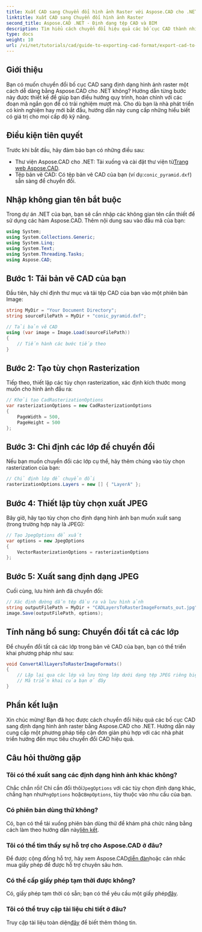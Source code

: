 ```yaml
---
title: Xuất CAD sang Chuyển đổi hình ảnh Raster với Aspose.CAD cho .NET
linktitle: Xuất CAD sang Chuyển đổi hình ảnh Raster
second_title: Aspose.CAD .NET - Định dạng tệp CAD và BIM
description: Tìm hiểu cách chuyển đổi hiệu quả các bố cục CAD thành nhiều định dạng hình ảnh raster khác nhau bằng Aspose.CAD cho .NET. Hướng dẫn toàn diện này hướng dẫn bạn thực hiện quy trình với mã rõ ràng.
type: docs
weight: 10
url: /vi/net/tutorials/cad/guide-to-exporting-cad-format/export-cad-to-raster-image-conversion/
---
```

## Giới thiệu

Bạn có muốn chuyển đổi bố cục CAD sang định dạng hình ảnh raster một cách dễ dàng bằng Aspose.CAD cho .NET không? Hướng dẫn từng bước này được thiết kế để giúp bạn điều hướng quy trình, hoàn chỉnh với các đoạn mã ngắn gọn để có trải nghiệm mượt mà. Cho dù bạn là nhà phát triển có kinh nghiệm hay mới bắt đầu, hướng dẫn này cung cấp những hiểu biết có giá trị cho mọi cấp độ kỹ năng.

## Điều kiện tiên quyết

Trước khi bắt đầu, hãy đảm bảo bạn có những điều sau:

-  Thư viện Aspose.CAD cho .NET: Tải xuống và cài đặt thư viện từ[Trang web Aspose.CAD](https://releases.aspose.com/cad/net/).
-  Tệp bản vẽ CAD: Có tệp bản vẽ CAD của bạn (ví dụ:`conic_pyramid.dxf`) sẵn sàng để chuyển đổi.

## Nhập không gian tên bắt buộc

Trong dự án .NET của bạn, bạn sẽ cần nhập các không gian tên cần thiết để sử dụng các hàm Aspose.CAD. Thêm nội dung sau vào đầu mã của bạn:

```csharp
using System;
using System.Collections.Generic;
using System.Linq;
using System.Text;
using System.Threading.Tasks;
using Aspose.CAD;
```

## Bước 1: Tải bản vẽ CAD của bạn

Đầu tiên, hãy chỉ định thư mục và tải tệp CAD của bạn vào một phiên bản Image:

```csharp
string MyDir = "Your Document Directory";
string sourceFilePath = MyDir + "conic_pyramid.dxf";

// Tải bản vẽ CAD
using (var image = Image.Load(sourceFilePath))
{
    // Tiến hành các bước tiếp theo
}
```

## Bước 2: Tạo tùy chọn Rasterization

Tiếp theo, thiết lập các tùy chọn rasterization, xác định kích thước mong muốn cho hình ảnh đầu ra:

```csharp
// Khởi tạo CadRasterizationOptions
var rasterizationOptions = new CadRasterizationOptions
{
    PageWidth = 500,
    PageHeight = 500
};
```

## Bước 3: Chỉ định các lớp để chuyển đổi

Nếu bạn muốn chuyển đổi các lớp cụ thể, hãy thêm chúng vào tùy chọn rasterization của bạn:

```csharp
// Chỉ định lớp để chuyển đổi
rasterizationOptions.Layers = new [] { "LayerA" };
```

## Bước 4: Thiết lập tùy chọn xuất JPEG

Bây giờ, hãy tạo tùy chọn cho định dạng hình ảnh bạn muốn xuất sang (trong trường hợp này là JPEG):

```csharp
// Tạo JpegOptions để xuất
var options = new JpegOptions
{
    VectorRasterizationOptions = rasterizationOptions
};
```

## Bước 5: Xuất sang định dạng JPEG

Cuối cùng, lưu hình ảnh đã chuyển đổi:

```csharp
// Xác định đường dẫn tệp đầu ra và lưu hình ảnh
string outputFilePath = MyDir + "CADLayersToRasterImageFormats_out.jpg";
image.Save(outputFilePath, options);
```

## Tính năng bổ sung: Chuyển đổi tất cả các lớp

Để chuyển đổi tất cả các lớp trong bản vẽ CAD của bạn, bạn có thể triển khai phương pháp như sau:

```csharp
void ConvertAllLayersToRasterImageFormats()
{
    // Lặp lại qua các lớp và lưu từng lớp dưới dạng tệp JPEG riêng biệt
    // Mã triển khai của bạn ở đây
}
```

## Phần kết luận

Xin chúc mừng! Bạn đã học được cách chuyển đổi hiệu quả các bố cục CAD sang định dạng hình ảnh raster bằng Aspose.CAD cho .NET. Hướng dẫn này cung cấp một phương pháp tiếp cận đơn giản phù hợp với các nhà phát triển hướng đến mục tiêu chuyển đổi CAD hiệu quả.

## Câu hỏi thường gặp

### Tôi có thể xuất sang các định dạng hình ảnh khác không?

 Chắc chắn rồi! Chỉ cần đổi thôi`JpegOptions` với các tùy chọn định dạng khác, chẳng hạn như`PngOptions` hoặc`BmpOptions`, tùy thuộc vào nhu cầu của bạn.

### Có phiên bản dùng thử không?

 Có, bạn có thể tải xuống phiên bản dùng thử để khám phá chức năng bằng cách làm theo hướng dẫn này[liên kết](https://releases.aspose.com/cad/net/).

### Tôi có thể tìm thấy sự hỗ trợ cho Aspose.CAD ở đâu?

 Để được cộng đồng hỗ trợ, hãy xem Aspose.CAD[diễn đàn](https://forum.aspose.com/c/cad/19)hoặc cân nhắc mua giấy phép để được hỗ trợ chuyên sâu hơn.

### Có thể cấp giấy phép tạm thời được không?

 Có, giấy phép tạm thời có sẵn; bạn có thể yêu cầu một giấy phép[đây](https://purchase.conholdate.com/temporary-license/).

### Tôi có thể truy cập tài liệu chi tiết ở đâu?

 Truy cập tài liệu toàn diện[đây](https://reference.aspose.com/cad/net/) để biết thêm thông tin.